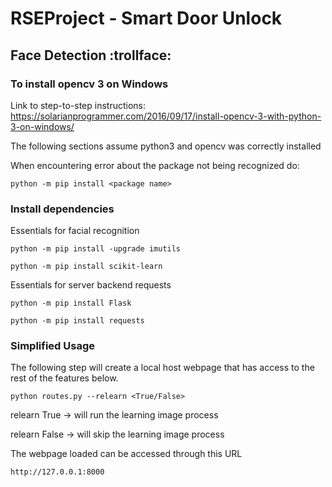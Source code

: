 # RSEProject - Smart Door Unlock

## Face Detection :trollface:
### To install opencv 3 on Windows
Link to step-to-step instructions: 
https://solarianprogrammer.com/2016/09/17/install-opencv-3-with-python-3-on-windows/


The following sections assume python3 and opencv was correctly installed


When encountering error about the package not being recognized do:
```
python -m pip install <package name>
```

### Install dependencies
Essentials for facial recognition
```
python -m pip install -upgrade imutils
```
```
python -m pip install scikit-learn
```
Essentials for server backend requests
```
python -m pip install Flask
```
```
python -m pip install requests
```

### Simplified Usage
The following step will create a local host webpage that has access to the rest of the features below.
```
python routes.py --relearn <True/False>
```

relearn True -> will run the learning image process

relearn False -> will skip the learning image process

The webpage loaded can be accessed through this URL
```
http://127.0.0.1:8000
```
